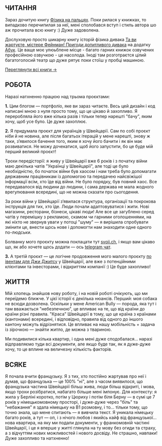 ## ЧИТАННЯ

Зараз дочитую книгу [Фізика на пальцях](https://rozetka.com.ua/ua/47757086/p47757086/). Поки рилася у книжках, то випадково перечипилая за неї, мені сполобався вступ і стиль автора шо аж прочитала всю книгу :) Дуже задоволена.

Дослуховую просто шикарну книгу історій фізика дивака [Та ви жартуєте, містере Фейнман! Пригоди допитливого дивака](https://abuk.com.ua/catalog/books/93?web=1) на додатку [Абук](https://abuk.com.ua/). Це ваще моє улюьблене місце - багато гарних книжок озвучених професійною озвучкою - це насолода. Іноді там розготраєтся цілий багатоголосий театр що дуже рятує поки стоїш у пробці машиною.

[Переглянути всі книги →](/books)

## РОБОТА

Наразі натхненно працюю над трьома проєктами:

**1.** Цим блогом — портфоліо, яке ви зараз читаєте. Весь цей дизайн і код написані мною з нуля просто тому, що це цікаво й захопливо. Я переробляла його вже кілька разів і тільки тепер нарешті "бачу", яким хочу, щоб усе було. Це дуже захоплює.

**2.** Я придумала проєкт для українців у Швейцарії. Сам по собі проєкт ніби й не новина, але після багатьох ітерацій у мене нарешті, знову ж таки, зʼявилося бачення того, яким я хочу його бачити і як він має розвиватися. Не можу дочекатися, щоб його запустити, бо це буде мій перший великий проєкт!

Трохи передісторії: я живу у Швейцарії вже 6 років і з початку війни маю декілька чатів "Українці у Швейцарії", але тоді це було необхідністю, бо початок війни був хаосом і нам треба було допомагати державним працівникам із допомогою та передачею найсвіжішої інформації всім, хто їде від війни. Не було порядку, був повний хаос. Все передавалося від людини до людини, і сама держава не мала жодного врегулювання всередині, що не можна сказати про сьогодення.

За роки війни у Швейцарії зʼявилася структура, організації та покрокова інструкція для тих, хто їде. Люди почали адаптовуватися і жити. Нові магазини, ресторани, бізнеси, цікаві люди! Але все це загублено серед чатів у перемішку з рекламою, скамом чи гарними оголошеннями, на які ніхто не звернув уваги у потоці "шуму" — я вирішила спробувати змінити це, внести щось нове і допомогти нам знаходити одне одного по-людськи.

Болванку мого проєкту можна поклацати тут [svoii.ch](https://svoii.ch), і якщо вам цікаво що, як або хочете щось додати — ось [telegram чат](https://t.me/+RcRMiysu4vQ0NDUy).

**3.** А третій проєкт — це логічне продовження мого малого проєкту [по івентам для Джи Джитсу](https://swissbjj.ch/en) у Швейцарії, але вже з потенційними клієнтами та інвесторами, і відкриттям компанії :) Це буде захопливо!

## ЖИТТЯ

Мій хлопець знайшов нову роботу, і на новій роботі очікують, що ми переїдемо ближче. У цієї історії є декілька нюансів. Перший: моя собака не всюди дозволена. Оскільки у мене American Bully — порода, яка тут і там вважається "небезпечною", це впливає на те, що від країни до країни різні правила. "Краса" Швейцарії в тому, що це країна з країнами (кантонами) всередині, і відповідно, правила від одного до іншого кантону можуть відрізнятися. Це впливає на нашу мобільність + задача із зірочкою — знайти житло, де можна з твариною.

Ми подивилися кілька квартир, і одна мені дуже сподобалася... наразі відправляємо туди всі документи, але якщо буде так, як я дуже-дуже хочу, то це вплине на величезну кількість факторів.

## ВСЯКЕ

Я почала вчити французьку. Я з тих, хто постійно жартував про неї і думав, що французька — це 100% "ні", але з часом виявилося, що французька частина Швейцарії більш жива, люди більш відкриті, і мова, якщо трохи розібратися, набагато більше мені імпонує. Для контексту: я жила у Берліні коротко, потім у Цюриху і потім біля Берну — в сумі це 7 років у німецькомовному просторі, і дуже-дуже через "біль" та "небажання" я здала німецьку на B1 розмовну, і то... тільки тому, що точно знала, що мене спитають — я вивчила текст. Я уникала німецьку багато років, а тут — оп, і з нічого любов і якийсь кайф від французької... нова квартира, на яку ми подали документи, у франкомовній частині Швейцарії, і це я вперше у житті глянула на ту мову без огиди та страху, а з відчуттям нових можливостей і нового досвіду. Не страшно, навпаки! Дуже захопливо та натхненно!
